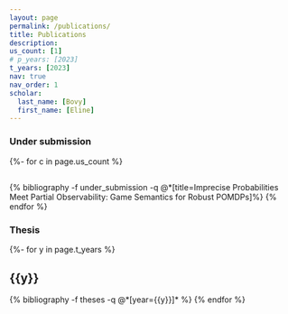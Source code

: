 ```yaml
---
layout: page
permalink: /publications/
title: Publications
description: 
us_count: [1]
# p_years: [2023]
t_years: [2023]
nav: true
nav_order: 1
scholar:
  last_name: [Bovy]
  first_name: [Eline]
---
```


### Under submission
<!-- _pages/publications.md -->
<div class="publications">

{%- for c in page.us_count %}
  <h2 class="under_submission"></h2>
  {% bibliography -f under_submission -q @*[title=Imprecise Probabilities Meet Partial Observability: Game Semantics for Robust POMDPs]%}
{% endfor %}
</div>

<!-- {%- for y in page.p_years %}
  <h2 class="year">{{y}}</h2>
  {% bibliography -f papers -q @*[year={{y}}]* %}
{% endfor %} -->

### Thesis
<div class="publications">
{%- for y in page.t_years %}
  <h2 class="year">{{y}}</h2>
  {% bibliography -f theses -q @*[year={{y}}]* %}
{% endfor %}
</div>